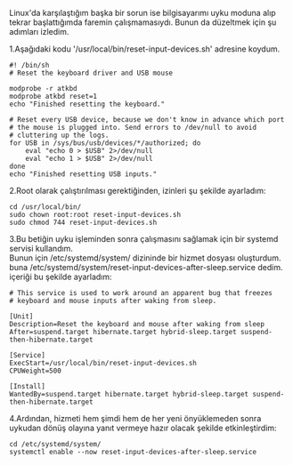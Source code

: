 Linux'da karşılaştığım başka bir sorun ise bilgisayarımı uyku moduna alıp tekrar başlattığımda faremin çalışmamasıydı. Bunun da düzeltmek için şu adımları izledim.

1.Aşağıdaki kodu '/usr/local/bin/reset-input-devices.sh' adresine koydum.

```
#! /bin/sh
# Reset the keyboard driver and USB mouse 
        
modprobe -r atkbd
modprobe atkbd reset=1
echo "Finished resetting the keyboard."
        
# Reset every USB device, because we don't know in advance which port
# the mouse is plugged into. Send errors to /dev/null to avoid 
# cluttering up the logs.
for USB in /sys/bus/usb/devices/*/authorized; do
    eval "echo 0 > $USB" 2>/dev/null 
    eval "echo 1 > $USB" 2>/dev/null
done
echo "Finished resetting USB inputs."
```


2.Root olarak çalıştırılması gerektiğinden, izinleri şu şekilde ayarladım:

```
cd /usr/local/bin/
sudo chown root:root reset-input-devices.sh
sudo chmod 744 reset-input-devices.sh
```

3.Bu betiğin uyku işleminden sonra çalışmasını sağlamak için bir systemd servisi kullandım.  
Bunun için /etc/systemd/system/ dizininde bir hizmet dosyası oluşturdum.
buna /etc/systemd/system/reset-input-devices-after-sleep.service dedim. içeriği bu şekilde ayarladım:


```
# This service is used to work around an apparent bug that freezes 
# keyboard and mouse inputs after waking from sleep.
            
[Unit]
Description=Reset the keyboard and mouse after waking from sleep
After=suspend.target hibernate.target hybrid-sleep.target suspend-then-hibernate.target
            
[Service]
ExecStart=/usr/local/bin/reset-input-devices.sh
CPUWeight=500
           
[Install]
WantedBy=suspend.target hibernate.target hybrid-sleep.target suspend-then-hibernate.target
```


4.Ardından, hizmeti hem şimdi hem de her yeni önyüklemeden sonra uykudan dönüş olayına yanıt vermeye hazır olacak şekilde etkinleştirdim:

```
cd /etc/systemd/system/
systemctl enable --now reset-input-devices-after-sleep.service
```